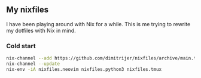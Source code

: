 ## My nixfiles

I have been playing around with Nix for a while. This is me trying to rewrite my
dotfiles with Nix in mind.

### Cold start

```bash
nix-channel --add https://github.com/dimitrijer/nixfiles/archive/main.tar.gz nixfiles
nix-channel --update
nix-env -iA nixfiles.neovim nixfiles.python3 nixfiles.tmux
```

